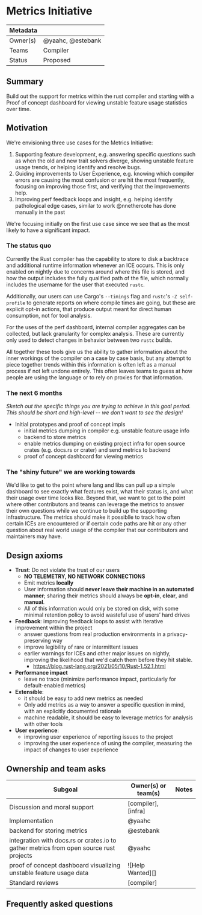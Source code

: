 # Metrics Initiative

| Metadata |                   |
|----------|-------------------|
| Owner(s) | @yaahc, @estebank |
| Teams    | Compiler          |
| Status   | Proposed          |

## Summary

Build out the support for metrics within the rust compiler and starting with a Proof of concept dashboard for viewing unstable feature usage statistics over time.

## Motivation

We're envisioning three use cases for the Metrics Initiative:

1. Supporting feature development, e.g. answering specific questions such as when the old and new trait solvers diverge, showing unstable feature usage trends, or helping identify and resolve bugs.
2. Guiding improvements to User Experience, e.g. knowing which compiler errors are causing the most confusion or are hit the most frequently, focusing on improving those first, and verifying that the improvements help.
3. Improving perf feedback loops and insight, e.g. helping identify pathological edge cases, similar to work @nnethercote has done manually in the past

We're focusing initially on the first use case since we see that as the most likely to have a significant impact. 

### The status quo

Currently the Rust compiler has the capability to store to disk a backtrace and additional runtime information whenever an ICE occurs. This is only enabled on nightly due to concerns around where this file is stored, and how the output includes the fully qualified path of the file, which normally includes the username for the user that executed `rustc`.

Additionally, our users can use Cargo's `--timings` flag and `rustc`'s `-Z self-profile` to generate reports on where compile times are going, but these are explicit opt-in actions, that produce output meant for direct human consumption, not for tool analysis.

For the uses of the perf dashboard, internal compiler aggregates can be collected, but lack granularity for complex analysis. These are currently only used to detect changes in behavior between two `rustc` builds.

All together these tools give us the ability to gather information about the inner workings of the compiler on a case by case basis, but any attempt to piece together trends within this information is often left as a manual process if not left undone entirely. This often leaves teams to guess at how people are using the language or to rely on proxies for that information.

### The next 6 months

*Sketch out the specific things you are trying to achieve in this goal period. This should be short and high-level -- we don't want to see the design!*

* Initial prototypes and proof of concept impls
    * initial metrics dumping in compiler e.g. unstable feature usage info
    * backend to store metrics
    * enable metrics dumping on existing project infra for open source crates (e.g. docs.rs or crater) and send metrics to backend
    * proof of concept dashboard for viewing metrics

### The "shiny future" we are working towards

We'd like to get to the point where lang and libs can pull up a simple dashboard to see exactly what features exist, what their status is, and what their usage over time looks like. Beyond that, we want to get to the point where other contributors and teams can leverage the metrics to answer their own questions while we continue to build up the supporting infrastructure. The metrics should make it possiblle to track how often certain ICEs are encountered or if certain code paths are hit or any other question about real world usage of the compiler that our contributors and maintainers may have.

## Design axioms

- **Trust**: Do not violate the trust of our users
  - **NO TELEMETRY, NO NETWORK CONNECTIONS**
  - Emit metrics **locally**
  - User information should **never leave their machine in an automated manner**; sharing their metrics should always be **opt-in**, **clear**, and **manual**.
  - All of this information would only be stored on disk, with some minimal retention policy to avoid wasteful use of users’ hard drives
- **Feedback**: improving feedback loops to assist with iterative improvement within the project
  - answer questions from real production environments in a privacy-preserving way
  - improve legibility of rare or intermittent issues
  - earlier warnings for ICEs and other major issues on nightly, improving the likelihood that we'd catch them before they hit stable.
	  - https://blog.rust-lang.org/2021/05/10/Rust-1.52.1.html
- **Performance impact**
  - leave no trace (minimize performance impact, particularly for default-enabled metrics)
- **Extensible**: 
  - it should be easy to add new metrics as needed
  - Only add metrics as a way to answer a specific question in mind, with an explicitly documented rationale
  - machine readable, it should be easy to leverage metrics for analysis with other tools
- **User experience**: 
  - improving user experience of reporting issues to the project
  - improving the user experience of using the compiler, measuring the impact of changes to user experience

[da]: ../about/design_axioms.md

## Ownership and team asks

| Subgoal                                                                                | Owner(s) or team(s) | Notes |
|----------------------------------------------------------------------------------------|---------------------|-------|
| Discussion and moral support                                                           | [compiler], [infra] |       |
| Implementation                                                                         | @yaahc              |       |
| backend for storing metrics                                                            | @estebank           |       |
| integration with docs.rs or crates.io to gather metrics from open source rust projects | @yaahc              |       |
| proof of concept dashboard visualizing unstable feature usage data                     | ![Help Wanted][]    |       |
| Standard reviews                                                                       | [compiler]          |       |


## Frequently asked questions
